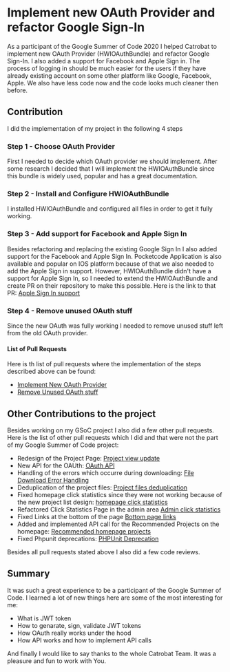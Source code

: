 # Implement new OAuth Provider and refactor Google Sign-In
As a participant of the Google Summer of Code 2020 I helped Catrobat to implement new OAuth Provider (HWIOAuthBundle) and refactor Google Sign-In. 
I also added a support for Facebook and Apple Sign in. The process of logging in should be much easier for the users if they have already existing account on some other platform like Google, Facebook, Apple. We also have less code now and the code looks much cleaner then before.
## Contribution
I did the implementation of my project in the following 4 steps
### Step 1 - Choose OAuth Provider
First I needed to decide which OAuth provider we should implement. After some research I decided that I will implement the HWIOAuthBundle since this bundle is widely used, popular and has a great documentation.
### Step 2 - Install and Configure HWIOAuthBundle
I installed HWIOAuthBundle and configured all files in order to get it fully working.
### Step 3 - Add support for Facebook and Apple Sign In
Besides refactoring and replacing the existing Google Sign In I also added support for the Facebook and Apple Sign In.
Pocketcode Application is also available and popular on IOS platform because of that we also needed to add the Apple Sign in support.
However, HWIOAuthBundle didn't have a support for Apple Sign In, so I needed to extend the HWIOAuthBundle and create PR on their repository to make this possible. Here is the link to that PR: [Apple Sign In support](https://github.com/hwi/HWIOAuthBundle/pull/1639)
### Step 4 - Remove unused OAuth stuff
Since the new OAuth was fully working I needed to remove unused stuff left from the old OAuth provider.

#### List of Pull Requests
 Here is th list of pull requests where the implementation of the steps described above can be found:
- [Implement New OAuth Provider](https://github.com/Catrobat/Catroweb/pull/573)
- [Remove Unused OAuth stuff](https://github.com/Catrobat/Catroweb/pull/782)

## Other Contributions to the project
Besides working on my GSoC project I also did a few other pull requests.
Here is the list of other pull requests which I did and that were not the part of my Google Summer of Code project:
- Redesign of the Project Page: [Project view update](https://github.com/Catrobat/Catroweb/pull/685)
- New API for the OAUth: [OAuth API](https://github.com/Catrobat/Catroweb/pull/855)
- Handling of the errors which occurre during downloading: [File Download Error Handling](https://github.com/Catrobat/Catroweb/pull/787)
- Deduplication of the project files: [Project files deduplication](https://github.com/Catrobat/Catroweb/pull/794)
- Fixed homepage click statistics since they were not working because of the new project list design: [homepage click statistics](https://github.com/Catrobat/Catroweb/pull/830)
- Refactored Click Statistics Page in the admin area [Admin click statistics](https://github.com/Catrobat/Catroweb/pull/837)
- Fixed Links at the bottom of the page [Bottom page links](https://github.com/Catrobat/Catroweb/pull/838)
- Added and implemented API call for the Recommended Projects on the homepage: [Recommended homepage projects](https://github.com/Catrobat/Catroweb/pull/857)
- Fixed Phpunit deprecations: [PHPUnit Deprecation](https://github.com/Catrobat/Catroweb/pull/853)

Besides all pull requests stated above I also did a few code reviews.

## Summary
It was such a great experience to be a participant of the Google Summer of Code. I learned a lot of new things here are some of the most interesting for me:
- What is JWT token
- How to genarate, sign, validate JWT tokens
- How OAuth really works under the hood
- How API works and how to implement API calls

And finally I would like to say thanks to the whole Catrobat Team. It was a pleasure and fun to work with You.

